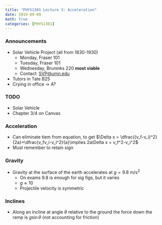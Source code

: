 ```yaml
---
title: "PHYS1301 Lecture 3: Acceleration"
date: 2019-09-09
math: true
categories: [PHYS1301]
---
```



### Announcements

- Solar Vehicle Project (all from 1830-1930)
    - Monday, Fraser 101
    - Tuesday, Fraser 101
    - Wednesday, Bruninks 220 **most viable**
    - Contact: SVP@umn.edu
- Tutors in Tate B25
- Crying in office &rarr; A?


### TODO

- Solar Vehicle
- Chapter 3/4 on Canvas


### Acceleration

- Can eliminate tiem from equation, to get $\Delta x = \dfrac{(v_f-v_i)^2}{2a}+\dfrac{v_fv_i-v_i^2}{a}\implies 2a\Delta x = v_f^2-v_i^2$
- Must remember to retain sign

### Gravity

- Gravity at the surface of the earth accelerates at $g=9.8$ m/s$^2$
    - On exams 9.8 is enough for sig figs, but it varies
    - $g\approx10$
    - Projectile velocity is symmetric

### Inclines

- Along an incline at angle $\theta$ relative to the ground the force down the ramp is $g\sin{\theta}$ (not accounting for friction)



